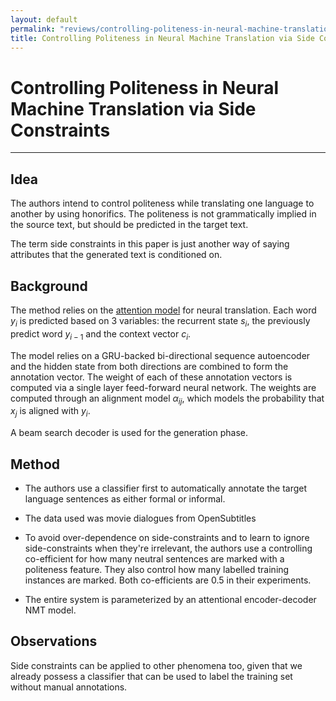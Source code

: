```yaml
---
layout: default
permalink: "reviews/controlling-politeness-in-neural-machine-translation-via-side-constraints.html"
title: Controlling Politeness in Neural Machine Translation via Side Constraints
---
```


# Controlling Politeness in Neural Machine Translation via Side Constraints
---

## Idea

The authors intend to control politeness while translating one language
to another by using honorifics. The politeness is not grammatically
implied in the source text, but should be predicted in the target text.

The term side constraints in this paper is just another way of saying
attributes that the generated text is conditioned on.

## Background

The method relies on the [attention model](https://arxiv.org/abs/1409.0473) for
neural translation. Each word $y_i$ is predicted based on 3 variables:
the recurrent state $s_i$, the previously predict word $y_{i - 1}$ and
the context vector $c_i$.

The model relies on a GRU-backed bi-directional sequence autoencoder and
the hidden state from both directions are combined to form the
annotation vector. The weight of each of these annotation vectors is
computed via a single layer feed-forward neural network. The weights are
computed through an alignment model $\alpha_{ij}$, which models the
probability that $x_j$ is aligned with $y_i$.

A beam search decoder is used for the generation phase.

## Method

-   The authors use a classifier first to automatically annotate the
    target language sentences as either formal or informal.

-   The data used was movie dialogues from OpenSubtitles

-   To avoid over-dependence on side-constraints and to learn to ignore
    side-constraints when they're irrelevant, the authors use a
    controlling co-efficient for how many neutral sentences are marked
    with a politeness feature. They also control how many labelled
    training instances are marked. Both co-efficients are 0.5 in their
    experiments.

-   The entire system is parameterized by an attentional encoder-decoder
    NMT model.

## Observations

Side constraints can be applied to other phenomena too, given that we
already possess a classifier that can be used to label the training set
without manual annotations.

